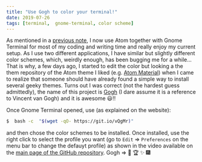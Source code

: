 ```yaml
---
title: "Use Gogh to color your terminal!"
date: 2019-07-26
tags: [terminal,  gnome-terminal, color scheme]
---
```


As mentioned in a [previous note](/notes/cli/paste2gnuterm), I now use Atom together with Gnome Terminal for most of my coding and writing time and really enjoy my current setup. As I use two different applications, I have similar but slightly different color schemes, which, weirdly enough, has been bugging me for a while... That is why, a few days ago, I started to edit the color but looking a the them repository of the Atom theme I liked (e.g. [Atom Material](https://github.com/atom-material)) when I came to realize that someone should have already found a simple way to install several geeky themes. Turns out I was correct (not the hardest guess admittedly), the name of this project is [Gogh](http://mayccoll.github.io/Gogh/) (I dare assume it is a reference to Vincent van Gogh) and it is awesome :smiley:!!

Once Gnome Terminal opened, use (as explained on the website):

```sh
$  bash -c  "$(wget -qO- https://git.io/vQgMr)"
```

and then chose the color schemes to be installed. Once installed, use the right click to select the profile you want (go to `Edit` => `Preferences` on the menu bar to change the defauyt profile) as shown in the video available on the [main page of the GitHub repository](https://github.com/Mayccoll/Gogh). Gogh => :clap: :trophy: :sparkles: :fireworks:
